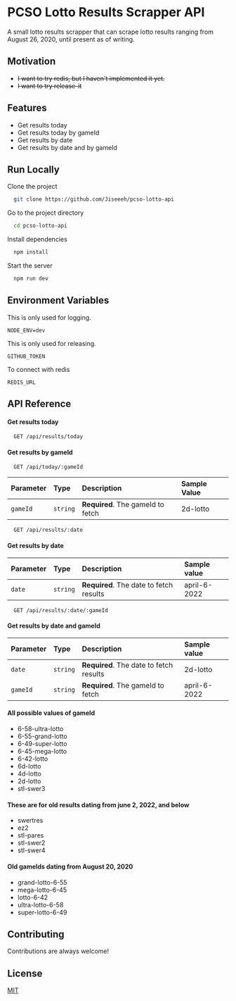 # PCSO Lotto Results Scrapper API

A small lotto results scrapper that can scrape lotto results ranging from August 26, 2020, until present as of writing.

## Motivation

- ~~I want to try redis, but I haven't implemented it yet.~~
- ~~I want to try release-it~~

## Features

- Get results today
- Get results today by gameId
- Get results by date
- Get results by date and by gameId

## Run Locally

Clone the project

```bash
  git clone https://github.com/Jiseeeh/pcso-lotto-api
```

Go to the project directory

```bash
  cd pcso-lotto-api
```

Install dependencies

```bash
  npm install
```

Start the server

```bash
  npm run dev
```

## Environment Variables

This is only used for logging.

`NODE_ENV=dev`

This is only used for releasing.

`GITHUB_TOKEN`

To connect with redis

`REDIS_URL`

## API Reference

#### Get results today

```http
  GET /api/results/today
```

#### Get results by gameId

```http
  GET /api/today/:gameId
```

| Parameter | Type     | Description                       | Sample Value |
|:----------|:---------|:----------------------------------|:-------------|
| `gameId`  | `string` | **Required**. The gameId to fetch | 2d-lotto     |

```http
  GET /api/results/:date
```

#### Get results by date

| Parameter | Type     | Description                             | Sample value |
|:----------|:---------|:----------------------------------------|:-------------|
| `date`    | `string` | **Required**. The date to fetch results | april-6-2022 |

```http
  GET /api/results/:date/:gameId
```

#### Get results by date and gameId

| Parameter | Type     | Description                             | Sample value |
|:----------|:---------|:----------------------------------------|:-------------|
| `date`    | `string` | **Required**. The date to fetch results | 2d-lotto     |
| `gameId`  | `string` | **Required**. The gameId to fetch       | april-6-2022 |

#### All possible values of gameId

- 6-58-ultra-lotto
- 6-55-grand-lotto
- 6-49-super-lotto
- 6-45-mega-lotto
- 6-42-lotto
- 6d-lotto
- 4d-lotto
- 2d-lotto
- stl-swer3

#### These are for old results dating from june 2, 2022, and below

- swertres
- ez2
- stl-pares
- stl-swer2
- stl-swer4

#### Old gameIds dating from August 20, 2020

- grand-lotto-6-55
- mega-lotto-6-45
- lotto-6-42
- ultra-lotto-6-58
- super-lotto-6-49

## Contributing

Contributions are always welcome!

## License

[MIT](https://choosealicense.com/licenses/mit/)

